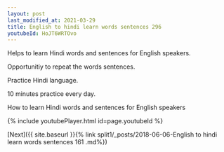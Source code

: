 ```yaml
---
layout: post
last_modified_at: 2021-03-29
title: English to hindi learn words sentences 296 
youtubeId: HoJT6WRTOvo
---
```

 
 
Helps to learn Hindi words and sentences for English speakers.

Opportunitiy to repeat the words sentences. 

Practice Hindi language. 
 
10 minutes practice every day. 
 
How to learn Hindi words and sentences for English speakers 
 
{% include youtubePlayer.html id=page.youtubeId %}
 
 
[Next]({{ site.baseurl }}{% link  split1/_posts/2018-06-06-English to hindi learn words sentences 161 .md%})
 
